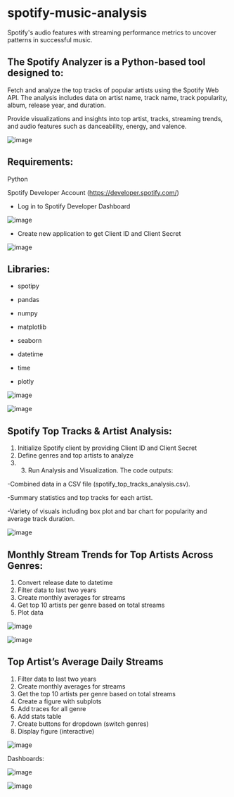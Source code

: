 # spotify-music-analysis
Spotify's audio features with streaming performance metrics to uncover patterns in successful music.

## The Spotify Analyzer is a Python-based tool designed to:

Fetch and analyze the top tracks of popular artists using the Spotify Web API. The analysis includes data on artist name, track name, track popularity, album, release year, and duration.

Provide visualizations and insights into top artist, tracks, streaming trends, and audio features such as danceability, energy, and valence.

![image](https://github.com/user-attachments/assets/768e6375-3ba6-4736-bb63-9e840eeddba3)

## Requirements:

Python

Spotify Developer Account (https://developer.spotify.com/)

- Log in to Spotify Developer Dashboard
  
![image](https://github.com/user-attachments/assets/25f7a94e-d3ac-4ad1-a79e-e5c5f04617d1)

- Create new application to get Client ID and Client Secret

![image](https://github.com/user-attachments/assets/a2e3e5ff-d9d5-4493-a218-cf756dc360aa)

## Libraries:

- spotipy

- pandas

- numpy

- matplotlib

- seaborn

- datetime

- time

- plotly

![image](https://github.com/user-attachments/assets/2772cef8-9412-4181-beb6-d564fbae34b8)

![image](https://github.com/user-attachments/assets/2032d8b2-9f7f-4f59-9b5c-81625143e4b5)

## Spotify Top Tracks & Artist Analysis:

1. Initialize Spotify client by providing Client ID and Client Secret
2. Define genres and top artists to analyze
3. 3. Run Analysis and Visualization. The code outputs:

-Combined data in a CSV file (spotify_top_tracks_analysis.csv).

-Summary statistics and top tracks for each artist.

-Variety of visuals including box plot and bar chart for popularity and average track duration.

![image](https://github.com/user-attachments/assets/6142c2dd-5f52-4206-806f-a2136a1a3d49)

## Monthly Stream Trends for Top Artists Across Genres:

1. Convert release date to datetime
2. Filter data to last two years
3. Create monthly averages for streams
4. Get top 10 artists per genre based on total streams
5. Plot data

![image](https://github.com/user-attachments/assets/fd4e2d97-da9a-4e76-945c-1cbb7c4dac81)

![image](https://github.com/user-attachments/assets/41e51d3b-bba3-4b80-bf67-0656995b2e33)


## Top Artist’s Average Daily Streams

1. Filter data to last two years
2. Create monthly averages for streams 
3. Get the top 10 artists per genre based on total streams
4. Create a figure with subplots
5. Add traces for all genre
6. Add stats table
7. Create buttons for dropdown (switch genres)
8. Display figure (interactive)

![image](https://github.com/user-attachments/assets/ae1dd44a-e8cd-45a4-9cdf-31ee9fea2ad2)

Dashboards:

![image](https://github.com/user-attachments/assets/5fad2585-cf5c-4f21-8686-0b334901479a)

![image](https://github.com/user-attachments/assets/f78a5029-ad52-4734-aa2b-cab54f0fb26e)

